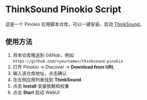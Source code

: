 # ThinkSound Pinokio Script

这是一个 Pinokio 应用脚本仓库，可以一键安装、启动 [ThinkSound](https://github.com/FunAudioLLM/ThinkSound)。

## 使用方法

1. 将本仓库推送到 GitHub，例如 `https://github.com/<yourname>/thinksound-pinokio`
2. 打开 Pinokio → Discover → **Download from URL**
3. 输入该仓库地址，点击确认
4. 在左侧应用列表找到 **ThinkSound**
5. 点击 **Install** 安装依赖和权重
6. 点击 **Start** 启动 WebUI

